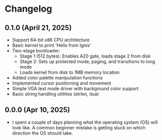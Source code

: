 # Changelog

## 0.1.0 (April 21, 2025)

- Support 64-bit x86 CPU architecture
- Basic kernel to print 'Hello from Ignis'
- Two-stage bootloader:
    - Stage 1 (512 bytes): Enables A20 gate, loads stage 2 from disk
    - Stage 2: Sets up protected mode, paging, and transitions to long mode
    - Loads kernel from disk to 1MB memory location
- Added color palette manipulation functions
- Implemented cursor positioning and movement
- Simple VGA text mode driver with background color support
- Basic string handling utilities (strlen, itoa)

## 0.0.0 (Apr 10, 2025)

- I spent a couple of days planning what the operating system (OS) will look like. A common beginner mistake is getting stuck on which direction the OS should take.
